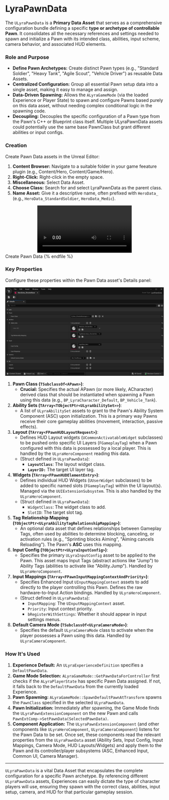 # LyraPawnData

The `ULyraPawnData` is a **Primary Data Asset** that serves as a comprehensive configuration bundle defining a specific **type or archetype of controllable Pawn**. It consolidates all the necessary references and settings needed to spawn and initialize a Pawn with its intended class, abilities, input scheme, camera behavior, and associated HUD elements.

### Role and Purpose

* **Define Pawn Archetypes:** Create distinct Pawn types (e.g., "Standard Soldier", "Heavy Tank", "Agile Scout", "Vehicle Driver") as reusable Data Assets.
* **Centralized Configuration:** Group all essential Pawn setup data into a single asset, making it easy to manage and assign.
* **Data-Driven Spawning:** Allows the `ALyraGameMode` (via the loaded Experience or Player State) to spawn and configure Pawns based purely on this data asset, without needing complex conditional logic in the spawning code.
* **Decoupling:** Decouples the specific configuration of a Pawn type from the Pawn's C++ or Blueprint class itself. Multiple ULyraPawnData assets could potentially use the same base PawnClass but grant different abilities or input configs.

### Creation

Create Pawn Data assets in the Unreal Editor:

1. **Content Browser:** Navigate to a suitable folder in your game feeature plugin (e.g., Content/Hero,  Content/Game/Hero).
2. **Right-Click:** Right-click in the empty space.
3. **Miscellaneous:** Select Data Asset.
4. **Choose Class:** Search for and select LyraPawnData as the parent class.
5. **Name Asset:** Give it a descriptive name, often prefixed with `HeroData_` (e.g., `HeroData_StandardSoldier`, `HeroData_Medic`).

<div style="text-align: center;">
  <video controls style="max-width: 100%; height: auto;">
    <source src=".gitbook/assets/create_pawn_data.mp4" type="video/mp4">
    Your browser does not support the video tag.
  </video>
</div>
Create Pawn Data
{% endfile %}

### Key Properties

Configure these properties within the Pawn Data asset's Details panel:

<img src=".gitbook/assets/image (110).png" alt="" title="HeroData_ShooterBase PawnData">

1. **Pawn Class (`TSubclassOf<APawn>`)**:
   * **Crucial:** Specifies the actual APawn (or more likely, ACharacter) derived class that should be instantiated when spawning a Pawn using this data (e.g., `BP_LyraCharacter_Default`, `BP_Vehicle_Tank`).
2. **Ability Sets (`TArray<TObjectPtr<ULyraAbilitySet>>`)**:
   * A list of `ULyraAbilitySet` assets to grant to the Pawn's Ability System Component (ASC) upon initialization. This is a primary way Pawns receive their core gameplay abilities (movement, interaction, passive effects).
3. **Layout (`TArray<FPawnHUDLayoutRequest>`)**:
   * Defines HUD Layout widgets (`UCommonActivatableWidget` subclasses) to be pushed onto specific UI Layers (`FGameplayTag`) when a Pawn configured with this data is possessed by a local player. This is handled by the `ULyraHeroComponent` reading this data.
   * (Struct defined in `ULyraPawnData`):
     * **`LayoutClass`**: The layout widget class.
     * **`LayerID:`** The target UI layer tag.
4. **Widgets (`TArray<FPawnHUDElementEntry>`)**:
   * Defines individual HUD Widgets (`UUserWidget` subclasses) to be added to specific named slots (`FGameplayTag`) within the UI layout(s). Managed via the `UUIExtensionSubsystem`. This is also handled by the `ULyraHeroComponent`.
   * (Struct defined in `ULyraPawnData`):
     * `WidgetClass`: The widget class to add.
     * `SlotID`: The target slot tag.
5. **Tag Relationship Mapping (`TObjectPtr<ULyraAbilityTagRelationshipMapping>`)**:
   * An optional data asset that defines relationships between Gameplay Tags, often used by abilities to determine blocking, canceling, or activation rules (e.g., "Sprinting blocks Aiming", "Aiming cancels Reloading"). The Pawn's **ASC** uses this mapping.
6. **Input Config (`TObjectPtr<ULyraInputConfig>`)**:
   * Specifies the primary `ULyraInputConfig` asset to be applied to the Pawn. This asset maps Input Tags (abstract actions like "Jump") to Ability Tags (abilities to activate like "Ability.Jump"). Handled by `ULyraHeroComponent`.
7. **Input Mappings (`TArray<FPawnInputMappingContextAndPriority>`)**:
   * Specifies Enhanced Input `UInputMappingContext` assets to add directly to the player controlling this Pawn. Defines the raw hardware-to-Input Action bindings. Handled by `ULyraHeroComponent`.
   * (Struct defined in `ULyraPawnData`):
     * `InputMapping`: The `UInputMappingContext` asset.
     * `Priority`: Input context priority.
     * `bRegisterWithSettings`: Whether it should appear in input settings menus.
8. **Default Camera Mode (`TSubclassOf<ULyraCameraMode>`)**:
   * Specifies the default `ULyraCameraMode` class to activate when the player possesses a Pawn using this data. Handled by `ULyraCameraComponent`.

### How It's Used

1. **Experience Default:** An `ULyraExperienceDefinition` specifies a `DefaultPawnData`.
2. **Game Mode Selection:** `ALyraGameMode::GetPawnDataForController` first checks if the `ALyraPlayerState` has specific Pawn Data assigned. If not, it falls back to the `DefaultPawnData` from the currently loaded Experience.
3. **Pawn Spawning:** `ALyraGameMode::SpawnDefaultPawnAtTransform` spawns the `PawnClass` specified in the selected `ULyraPawnData`.
4. **Pawn Initialization:** Immediately after spawning, the Game Mode finds the `ULyraPawnExtensionComponent` on the new Pawn and calls `PawnExtComp->SetPawnData(SelectedPawnData)`.
5. **Component Application:** The `ULyraPawnExtensionComponent` (and other components like `ULyraHeroComponent`, `ULyraCameraComponent`) listens for the Pawn Data to be set. Once set, these components read the relevant properties from the `ULyraPawnData` asset (Ability Sets, Input Config, Input Mappings, Camera Mode, HUD Layouts/Widgets) and apply them to the Pawn and its controller/player subsystems (ASC, Enhanced Input, Common UI, Camera Manager).

***

`ULyraPawnData` is a vital Data Asset that encapsulates the complete configuration for a specific Pawn archetype. By referencing different `ULyraPawnData` assets, Experiences can easily dictate the type of character players will use, ensuring they spawn with the correct class, abilities, input setup, camera, and HUD for that particular gameplay session.
